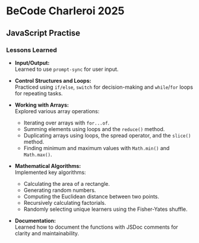 # BeCode Charleroi 2025

## JavaScript Practise

### Lessons Learned

- **Input/Output:**  
  Learned to use `prompt-sync` for user input.

- **Control Structures and Loops:**  
  Practiced using `if/else`, `switch` for decision-making and `while`/`for` loops for repeating tasks.

- **Working with Arrays:**  
  Explored various array operations:

  - Iterating over arrays with `for...of`.
  - Summing elements using loops and the `reduce()` method.
  - Duplicating arrays using loops, the spread operator, and the `slice()` method.
  - Finding minimum and maximum values with `Math.min()` and `Math.max()`.

- **Mathematical Algorithms:**  
  Implemented key algorithms:

  - Calculating the area of a rectangle.
  - Generating random numbers.
  - Computing the Euclidean distance between two points.
  - Recursively calculating factorials.
  - Randomly selecting unique learners using the Fisher-Yates shuffle.

- **Documentation:**  
  Learned how to document the functions with JSDoc comments for clarity and maintainability.
